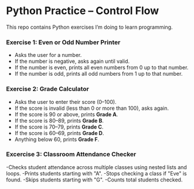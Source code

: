 # Python Practice – Control Flow

This repo contains Python exercises I’m doing to learn programming.

### Exercise 1: Even or Odd Number Printer
- Asks the user for a number.  
- If the number is negative, asks again until valid.  
- If the number is even, prints all even numbers from 0 up to that number.  
- If the number is odd, prints all odd numbers from 1 up to that number.  

### Exercise 2: Grade Calculator
- Asks the user to enter their score (0–100).  
- If the score is invalid (less than 0 or more than 100), asks again.  
- If the score is 90 or above, prints **Grade A**.  
- If the score is 80–89, prints **Grade B**.  
- If the score is 70–79, prints **Grade C**.  
- If the score is 60–69, prints **Grade D**.  
- Anything below 60, prints **Grade F**.  

### Excercise 3: Classroom Attendance Checker

-Checks student attendance across multiple classes using nested lists and loops.
-Prints students starting with "A".
-Stops checking a class if "Eve" is found.
-Skips students starting with "G".
-Counts total students checked.

